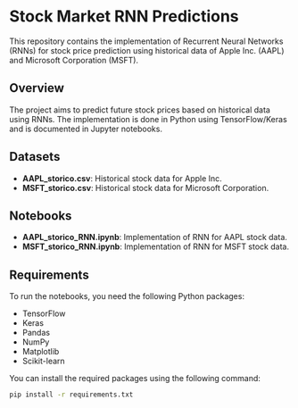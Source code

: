 # Stock Market RNN Predictions

This repository contains the implementation of Recurrent Neural Networks (RNNs) for stock price prediction using historical data of Apple Inc. (AAPL) and Microsoft Corporation (MSFT).

## Overview
The project aims to predict future stock prices based on historical data using RNNs. The implementation is done in Python using TensorFlow/Keras and is documented in Jupyter notebooks.

## Datasets
- **AAPL_storico.csv**: Historical stock data for Apple Inc.
- **MSFT_storico.csv**: Historical stock data for Microsoft Corporation.

## Notebooks
- **AAPL_storico_RNN.ipynb**: Implementation of RNN for AAPL stock data.
- **MSFT_storico_RNN.ipynb**: Implementation of RNN for MSFT stock data.

## Requirements
To run the notebooks, you need the following Python packages:
- TensorFlow
- Keras
- Pandas
- NumPy
- Matplotlib
- Scikit-learn

You can install the required packages using the following command:
```bash
pip install -r requirements.txt